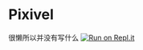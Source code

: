# Pixivel

很懒所以并没有写什么
[![Run on Repl.it](https://repl.it/badge/github/Rorical/Pixivel-Frontend)](https://repl.it/github/Rorical/Pixivel-Frontend)
